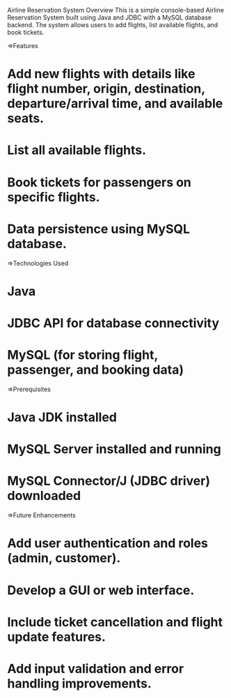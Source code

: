 Airline Reservation System
Overview
This is a simple console-based Airline Reservation System built using Java and JDBC with a MySQL database backend. The system allows users to add flights, list available flights, and book tickets.


=>Features
# Add new flights with details like flight number, origin, destination, departure/arrival time, and available seats.
# List all available flights.
# Book tickets for passengers on specific flights.
# Data persistence using MySQL database.


=>Technologies Used
# Java
# JDBC API for database connectivity
# MySQL (for storing flight, passenger, and booking data)


=>Prerequisites
# Java JDK installed
# MySQL Server installed and running
# MySQL Connector/J (JDBC driver) downloaded


 =>Future Enhancements
# Add user authentication and roles (admin, customer).
# Develop a GUI or web interface.
# Include ticket cancellation and flight update features.
# Add input validation and error handling improvements.

